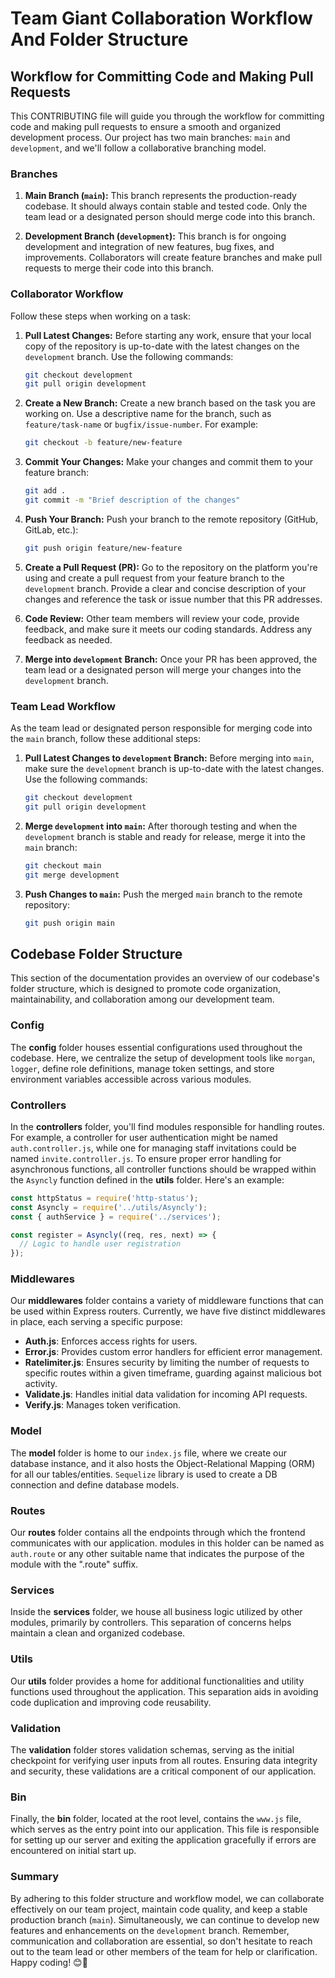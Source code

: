 # Team Giant Collaboration Workflow And Folder Structure

## Workflow for Committing Code and Making Pull Requests

This CONTRIBUTING file will guide you through the workflow for committing code and making pull requests to ensure a smooth and organized development process. Our project has two main branches: `main` and `development`, and we'll follow a collaborative branching model.

### Branches

1. **Main Branch (`main`):** This branch represents the production-ready codebase. It should always contain stable and tested code. Only the team lead or a designated person should merge code into this branch.

2. **Development Branch (`development`):** This branch is for ongoing development and integration of new features, bug fixes, and improvements. Collaborators will create feature branches and make pull requests to merge their code into this branch.

### Collaborator Workflow

Follow these steps when working on a task:

1. **Pull Latest Changes:** Before starting any work, ensure that your local copy of the repository is up-to-date with the latest changes on the `development` branch. Use the following commands:

   ```bash
   git checkout development
   git pull origin development
   ```

2. **Create a New Branch:** Create a new branch based on the task you are working on. Use a descriptive name for the branch, such as `feature/task-name` or `bugfix/issue-number`. For example:

   ```bash
   git checkout -b feature/new-feature
   ```

3. **Commit Your Changes:** Make your changes and commit them to your feature branch:

   ```bash
   git add .
   git commit -m "Brief description of the changes"
   ```

4. **Push Your Branch:** Push your branch to the remote repository (GitHub, GitLab, etc.):

   ```bash
   git push origin feature/new-feature
   ```

5. **Create a Pull Request (PR):** Go to the repository on the platform you're using and create a pull request from your feature branch to the `development` branch. Provide a clear and concise description of your changes and reference the task or issue number that this PR addresses.

6. **Code Review:** Other team members will review your code, provide feedback, and make sure it meets our coding standards. Address any feedback as needed.

7. **Merge into `development` Branch:** Once your PR has been approved, the team lead or a designated person will merge your changes into the `development` branch.

### Team Lead Workflow

As the team lead or designated person responsible for merging code into the `main` branch, follow these additional steps:

1. **Pull Latest Changes to `development` Branch:** Before merging into `main`, make sure the `development` branch is up-to-date with the latest changes. Use the following commands:

   ```bash
   git checkout development
   git pull origin development
   ```

2. **Merge `development` into `main`:** After thorough testing and when the `development` branch is stable and ready for release, merge it into the `main` branch:

   ```bash
   git checkout main
   git merge development
   ```

3. **Push Changes to `main`:** Push the merged `main` branch to the remote repository:

    ```bash
    git push origin main
    ```

## Codebase Folder Structure

This section of the documentation provides an overview of our codebase's folder structure, which is designed to promote code organization, maintainability, and collaboration among our development team.

### Config

The **config** folder houses essential configurations used throughout the codebase. Here, we centralize the setup of development tools like `morgan`, `logger`, define role definitions, manage token settings, and store environment variables accessible across various modules.

### Controllers

In the **controllers** folder, you'll find modules responsible for handling routes. For example, a controller for user authentication might be named `auth.controller.js`, while one for managing staff invitations could be named `invite.controller.js`. To ensure proper error handling for asynchronous functions, all controller functions should be wrapped within the `Asyncly` function defined in the **utils** folder. Here's an example:

```javascript
const httpStatus = require('http-status');
const Asyncly = require('../utils/Asyncly');
const { authService } = require('../services');

const register = Asyncly((req, res, next) => {
  // Logic to handle user registration
});
```

### Middlewares

Our **middlewares** folder contains a variety of middleware functions that can be used within Express routers. Currently, we have five distinct middlewares in place, each serving a specific purpose:

- **Auth.js**: Enforces access rights for users.
- **Error.js**: Provides custom error handlers for efficient error management.
- **Ratelimiter.js**: Ensures security by limiting the number of requests to specific routes within a given timeframe, guarding against malicious bot activity.
- **Validate.js**: Handles initial data validation for incoming API requests.
- **Verify.js**: Manages token verification.

### Model

The **model** folder is home to our `index.js` file, where we create our database instance, and it also hosts the Object-Relational Mapping (ORM) for all our tables/entities. `Sequelize` library is used to create a DB connection and define database models.

### Routes

Our **routes** folder contains all the endpoints through which the frontend communicates with our application. modules in this holder can be named as `auth.route` or any other suitable name that indicates the purpose of the module with the ".route" suffix.

### Services

Inside the **services** folder, we house all business logic utilized by other modules, primarily by controllers. This separation of concerns helps maintain a clean and organized codebase.

### Utils

Our **utils** folder provides a home for additional functionalities and utility functions used throughout the application. This separation aids in avoiding code duplication and improving code reusability.

### Validation

The **validation** folder stores validation schemas, serving as the initial checkpoint for verifying user inputs from all routes. Ensuring data integrity and security, these validations are a critical component of our application.

### Bin

Finally, the **bin** folder, located at the root level, contains the `www.js` file, which serves as the entry point into our application. This file is responsible for setting up our server and exiting the application gracefully if errors are encountered on initial start up.

### Summary

By adhering to this folder structure and workflow model, we can collaborate effectively on our team project, maintain code quality, and keep a stable production branch (`main`). Simultaneously, we can continue to develop new features and enhancements on the `development` branch. Remember, communication and collaboration are essential, so don't hesitate to reach out to the team lead or other members of the team for help or clarification. Happy coding! 😊🚀
